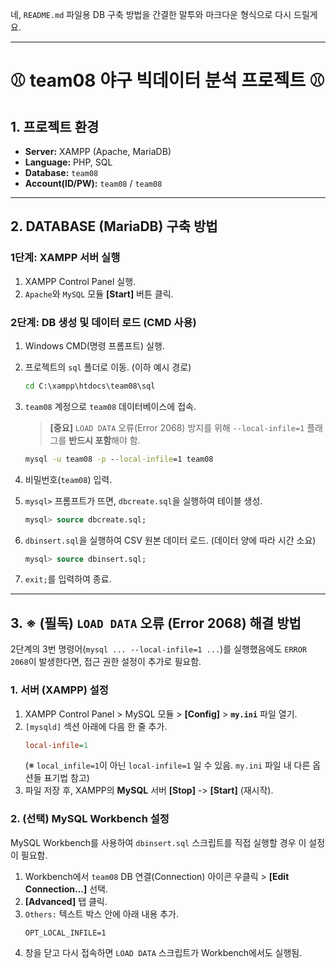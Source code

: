 네, `README.md` 파일용 DB 구축 방법을 간결한 말투와 마크다운 형식으로 다시 드릴게요.

-----

# ⚾ team08 야구 빅데이터 분석 프로젝트 ⚾

## 1\. 프로젝트 환경

  * **Server:** XAMPP (Apache, MariaDB)
  * **Language:** PHP, SQL
  * **Database:** `team08`
  * **Account(ID/PW):** `team08` / `team08`

-----

## 2\. DATABASE (MariaDB) 구축 방법

### 1단계: XAMPP 서버 실행

1.  XAMPP Control Panel 실행.
2.  `Apache`와 `MySQL` 모듈 **[Start]** 버튼 클릭.

### 2단계: DB 생성 및 데이터 로드 (CMD 사용)

1.  Windows CMD(명령 프롬프트) 실행.

2.  프로젝트의 `sql` 폴더로 이동. (이하 예시 경로)

    ```cmd
    cd C:\xampp\htdocs\team08\sql
    ```

3.  `team08` 계정으로 `team08` 데이터베이스에 접속.

    > **[중요]** `LOAD DATA` 오류(Error 2068) 방지를 위해 `--local-infile=1` 플래그를 **반드시 포함**해야 함.

    ```cmd
    mysql -u team08 -p --local-infile=1 team08
    ```

4.  비밀번호(`team08`) 입력.

5.  `mysql>` 프롬프트가 뜨면, `dbcreate.sql`을 실행하여 테이블 생성.

    ```sql
    mysql> source dbcreate.sql;
    ```

6.  `dbinsert.sql`을 실행하여 CSV 원본 데이터 로드. (데이터 양에 따라 시간 소요)

    ```sql
    mysql> source dbinsert.sql;
    ```

7.  `exit;`를 입력하여 종료.

-----

## 3\. ※ (필독) `LOAD DATA` 오류 (Error 2068) 해결 방법

2단계의 3번 명령어(`mysql ... --local-infile=1 ...`)를 실행했음에도 `ERROR 2068`이 발생한다면, 접근 권한 설정이 추가로 필요함.

### 1\. 서버 (XAMPP) 설정

1.  XAMPP Control Panel \> MySQL 모듈 \> **[Config]** \> **`my.ini`** 파일 열기.
2.  `[mysqld]` 섹션 아래에 다음 한 줄 추가.
    ```ini
    local-infile=1
    ```
    (※ `local_infile=1`이 아닌 `local-infile=1` 일 수 있음. `my.ini` 파일 내 다른 옵션들 표기법 참고)
3.  파일 저장 후, XAMPP의 **MySQL** 서버 **[Stop]** -\> **[Start]** (재시작).

### 2\. (선택) MySQL Workbench 설정

MySQL Workbench를 사용하여 `dbinsert.sql` 스크립트를 직접 실행할 경우 이 설정이 필요함.

1.  Workbench에서 `team08` DB 연결(Connection) 아이콘 우클릭 \> **[Edit Connection...]** 선택.
2.  **[Advanced]** 탭 클릭.
3.  `Others:` 텍스트 박스 안에 아래 내용 추가.
    ```
    OPT_LOCAL_INFILE=1
    ```
4.  창을 닫고 다시 접속하면 `LOAD DATA` 스크립트가 Workbench에서도 실행됨.
